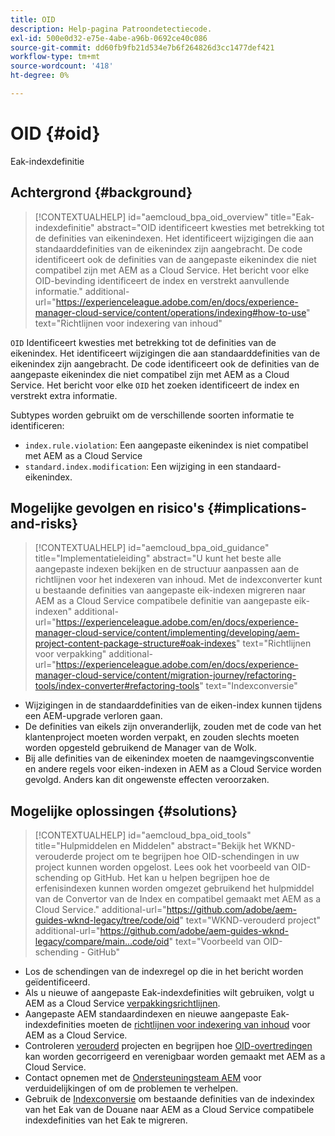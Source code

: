 ```yaml
---
title: OID
description: Help-pagina Patroondetectiecode.
exl-id: 500e0d32-e75e-4abe-a96b-0692ce40c086
source-git-commit: dd60fb9fb21d534e7b6f264826d3cc1477def421
workflow-type: tm+mt
source-wordcount: '418'
ht-degree: 0%

---
```


# OID {#oid}

Eak-indexdefinitie

## Achtergrond {#background}

>[!CONTEXTUALHELP]
>id="aemcloud_bpa_oid_overview"
>title="Eak-indexdefinitie"
>abstract="OID identificeert kwesties met betrekking tot de definities van eikenindexen. Het identificeert wijzigingen die aan standaarddefinities van de eikenindex zijn aangebracht. De code identificeert ook de definities van de aangepaste eikenindex die niet compatibel zijn met AEM as a Cloud Service. Het bericht voor elke OID-bevinding identificeert de index en verstrekt aanvullende informatie."
>additional-url="https://experienceleague.adobe.com/en/docs/experience-manager-cloud-service/content/operations/indexing#how-to-use" text="Richtlijnen voor indexering van inhoud"

`OID`  Identificeert kwesties met betrekking tot de definities van de eikenindex. Het identificeert wijzigingen die aan standaarddefinities van de eikenindex zijn aangebracht. De code identificeert ook de definities van de aangepaste eikenindex die niet compatibel zijn met AEM as a Cloud Service. Het bericht voor elke `OID` het zoeken identificeert de index en verstrekt extra informatie.

Subtypes worden gebruikt om de verschillende soorten informatie te identificeren:

* `index.rule.violation`: Een aangepaste eikenindex is niet compatibel met AEM as a Cloud Service
* `standard.index.modification`: Een wijziging in een standaard-eikenindex.

## Mogelijke gevolgen en risico&#39;s {#implications-and-risks}

>[!CONTEXTUALHELP]
>id="aemcloud_bpa_oid_guidance"
>title="Implementatieleiding"
>abstract="U kunt het beste alle aangepaste indexen bekijken en de structuur aanpassen aan de richtlijnen voor het indexeren van inhoud. Met de indexconverter kunt u bestaande definities van aangepaste eik-indexen migreren naar AEM as a Cloud Service compatibele definitie van aangepaste eik-indexen"
>additional-url="https://experienceleague.adobe.com/en/docs/experience-manager-cloud-service/content/implementing/developing/aem-project-content-package-structure#oak-indexes" text="Richtlijnen voor verpakking"
>additional-url="https://experienceleague.adobe.com/en/docs/experience-manager-cloud-service/content/migration-journey/refactoring-tools/index-converter#refactoring-tools" text="Indexconversie"

* Wijzigingen in de standaarddefinities van de eiken-index kunnen tijdens een AEM-upgrade verloren gaan.
* De definities van eikels zijn onveranderlijk, zouden met de code van het klantenproject moeten worden verpakt, en zouden slechts moeten worden opgesteld gebruikend de Manager van de Wolk.
* Bij alle definities van de eikenindex moeten de naamgevingsconventie en andere regels voor eiken-indexen in AEM as a Cloud Service worden gevolgd. Anders kan dit ongewenste effecten veroorzaken.

## Mogelijke oplossingen {#solutions}

>[!CONTEXTUALHELP]
>id="aemcloud_bpa_oid_tools"
>title="Hulpmiddelen en Middelen"
>abstract="Bekijk het WKND-verouderde project om te begrijpen hoe OID-schendingen in uw project kunnen worden opgelost. Lees ook het voorbeeld van OID-schending op GitHub. Het kan u helpen begrijpen hoe de erfenisindexen kunnen worden omgezet gebruikend het hulpmiddel van de Convertor van de Index en compatibel gemaakt met AEM as a Cloud Service."
>additional-url="https://github.com/adobe/aem-guides-wknd-legacy/tree/code/oid" text="WKND-verouderd project"
>additional-url="https://github.com/adobe/aem-guides-wknd-legacy/compare/main...code/oid" text="Voorbeeld van OID-schending - GitHub"

* Los de schendingen van de indexregel op die in het bericht worden geïdentificeerd.
* Als u nieuwe of aangepaste Eak-indexdefinities wilt gebruiken, volgt u AEM as a Cloud Service [verpakkingsrichtlijnen](https://experienceleague.adobe.com/en/docs/experience-manager-cloud-service/content/implementing/developing/aem-project-content-package-structure).
* Aangepaste AEM standaardindexen en nieuwe aangepaste Eak-indexdefinities moeten de [richtlijnen voor indexering van inhoud](https://experienceleague.adobe.com/en/docs/experience-manager-cloud-service/content/operations/indexing#preparing-the-new-index-definition) voor AEM as a Cloud Service.
* Controleren [verouderd](https://github.com/adobe/aem-guides-wknd-legacy/tree/code/oid) projecten en begrijpen hoe [OID-overtredingen](https://github.com/adobe/aem-guides-wknd-legacy/compare/main...code/oid) kan worden gecorrigeerd en verenigbaar worden gemaakt met AEM as a Cloud Service.
* Contact opnemen met de [Ondersteuningsteam AEM](https://helpx.adobe.com/enterprise/using/support-for-experience-cloud.html) voor verduidelijkingen of om de problemen te verhelpen.
* Gebruik de [Indexconversie](https://experienceleague.adobe.com/en/docs/experience-manager-cloud-service/content/migration-journey/refactoring-tools/index-converter#refactoring-tools) om bestaande definities van de indexindex van het Eak van de Douane naar AEM as a Cloud Service compatibele indexdefinities van het Eak te migreren.
